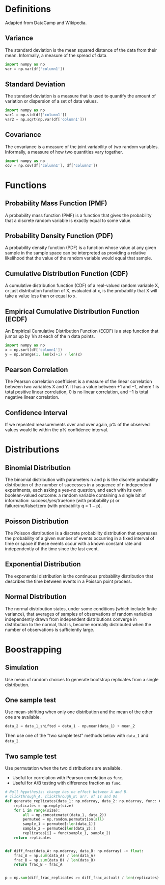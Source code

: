 # Definitions

Adapted from DataCamp and Wikipedia.

## Variance

The standard deviation is the mean squared distance of the data from their mean. Informally, a measure of the spread of data.

```python
import numpy as np
var = np.var(df['column1'])
```

## Standard Deviation

The standard deviation is a measure that is used to quantify the amount of variation or dispersion of a set of data values.

```python
import numpy as np
var1 = np.std(df['column1'])
var2 = np.sqrt(np.var(df['column1']))
```

## Covariance

The covariance is a measure of the joint variability of two random variables. Informally, a measure of how two quantities vary together.

```python
import numpy as np
cov = np.cov(df['column1'], df['column2'])
```

# Functions

## Probability Mass Function (PMF)

A probability mass function (PMF) is a function that gives the probability that a discrete random variable is exactly equal to some value.

## Probability Density Function (PDF)

A probability density function (PDF) is a function whose value at any given sample in the sample space can be interpreted as providing a relative likelihood that the value of the random variable would equal that sample.

## Cumulative Distribution Function (CDF)

A cumulative distribution function (CDF) of a real-valued random variable X, or just distribution function of X, evaluated at x, is the probability that X will take a value less than or equal to x.

## Empirical Cumulative Distribution Function (ECDF)

An Empirical Cumulative Distribution Function (ECDF) is a step function that jumps up by 1/n at each of the n data points.

```python
import numpy as np
x = np.sort(df['column1'])
y = np.arange(1, len(x)+1) / len(x)
```

## Pearson Correlation

The Pearson correlation coefficient is a measure of the linear correlation between two variables X and Y. It has a value between +1 and −1, where 1 is total positive linear correlation, 0 is no linear correlation, and −1 is total negative linear correlation.

## Confidence Interval

If we repeated measurements over and over again, p% of the observed values would lie within the p% confidence interval.

# Distributions

## Binomial Distribution

The binomial distribution with parameters n and p is the discrete probability distribution of the number of successes in a sequence of n independent experiments, each asking a yes–no question, and each with its own boolean-valued outcome: a random variable containing a single bit of information: success/yes/true/one (with probability p) or failure/no/false/zero (with probability q = 1 − p).

## Poisson Distribution

The Poisson distribution is a discrete probability distribution that expresses the probability of a given number of events occurring in a fixed interval of time or space if these events occur with a known constant rate and independently of the time since the last event.

## Exponential Distribution

The exponential distribution is the continuous probability distribution that describes the time between events in a Poisson point process.

## Normal Distribution

The normal distribution states, under some conditions (which include finite variance), that averages of samples of observations of random variables independently drawn from independent distributions converge in distribution to the normal, that is, become normally distributed when the number of observations is sufficiently large.

# Boostrapping

## Simulation

Use mean of random choices to generate bootstrap replicates from a single distribution.

## One sample test

Use mean-shiftting when only one distribution and the mean of the other one are available.

```python
data_2 = data_1_shifted = data_1 - np.mean(data_1) + mean_2
```

Then use one of the "two sample test" methods below with `data_1` and `data_2`.

## Two sample test

Use permutation when the two distributions are available.

* Useful for correlation with Pearson correlation as `func`.
* Useful for A/B testing with difference fraction as `func`.

```python
# Null hypothesis: change has no effect between A and B.
# clickthrough_A, clickthrough_B: arr. of 1s and 0s
def generate_replicates(data_1: np.ndarray, data_2: np.ndarray, func: Callable[[np.ndarray, np.ndarray], float], size: int=1) -> np.ndarray:
    replicates = np.empty(size)
    for i in range(size):
        all = np.concatenate((data_1, data_2))
        permuted = np.random.permutation(all)
        sample_1 = permuted[:len(data_1)]
        sample_2 = permuted[len(data_2):]
        replicates[i] = func(sample_1, sample_2)
    return replicates


def diff_frac(data_A: np.ndarray, data_B: np.ndarray) -> float:
    frac_A = np.sum(data_A) / len(data_A)
    frac_B = np.sum(data_B) / len(data_B)
    return frac_B - frac_A


p = np.sum(diff_frac_replicates >= diff_frac_actual) / len(replicates)
```
